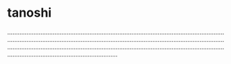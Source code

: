 # tanoshi

...................................................................................................................................................................................................................................................................................................................................................................................................................................................